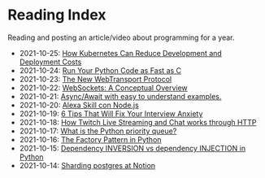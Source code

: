 # Reading Index

Reading and posting an article/video about programming for a year.


- 2021-10-25: [How Kubernetes Can Reduce Development and Deployment Costs](https://www.datasciencecentral.com/profiles/blogs/how-kubernetes-can-reduce-development-and-deployment-costs)
- 2021-10-24: [Run Your Python Code as Fast as C](https://towardsdatascience.com/run-your-python-code-as-fast-as-c-4ae49935a826)
- 2021-10-23: [The New WebTransport Protocol](https://www.youtube.com/watch?v=jvdg-jOYK5E)
- 2021-10-22: [WebSockets: A Conceptual Overview ](https://dev.to/sahuvikramp/websockets-a-conceptual-overview-41m)
- 2021-10-21: [Async/Await with easy to understand examples.](https://dev.to/nehal_mahida/asyncawait-with-easy-to-understand-examples-2221)
- 2021-10-20: [ Alexa Skill con Node.js](https://xavidop.me/alexa/2020-05-18-alexa-nodejs/)
- 2021-10-19: [6 Tips That Will Fix Your Interview Anxiety](https://dev.to/jburroughs/6-tips-that-will-fix-your-interview-anxiety-2md1)
- 2021-10-18: [How Twitch Live Streaming and Chat works through HTTP](https://www.youtube.com/watch?v=X7AQ_f-ki3s)
- 2021-10-17: [What is the Python priority queue?](https://dev.to/221910304004/what-is-the-python-priority-queue-4jdd)
- 2021-10-16: [The Factory Pattern in Python](https://www.youtube.com/watch?v=s_4ZrtQs8Do)
- 2021-10-15: [Dependency INVERSION vs dependency INJECTION in Python](https://www.youtube.com/watch?v=2ejbLVkCndI)
- 2021-10-14: [Sharding postgres at Notion](https://www.notion.so/blog/sharding-postgres-at-notion)

